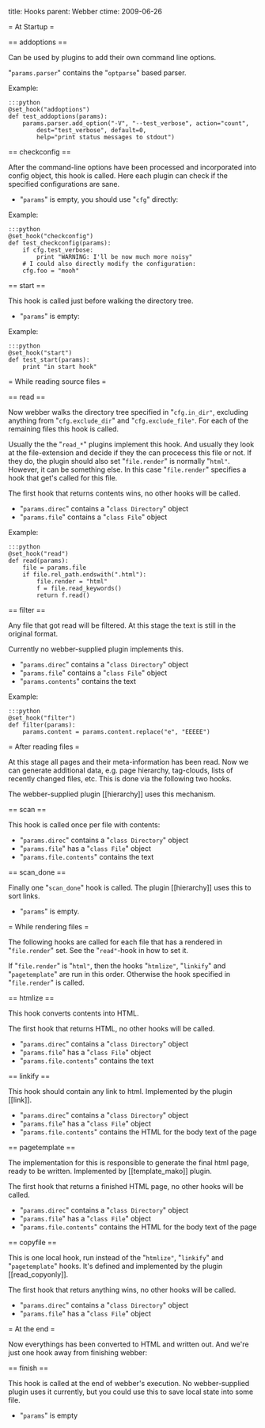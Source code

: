 title: Hooks
parent: Webber
ctime: 2009-06-26

= At Startup =

== addoptions ==

Can be used by plugins to add their own command line options.

"`params.parser`" contains the "`optparse`" based parser.

Example:

	:::python
	@set_hook("addoptions")
	def test_addoptions(params):
		params.parser.add_option("-V", "--test_verbose", action="count",
			dest="test_verbose", default=0,
			help="print status messages to stdout")

== checkconfig ==

After the command-line options have been processed and incorporated into
config object, this hook is called. Here each plugin can check if the
specified configurations are sane.

* "`params`" is empty, you should use "`cfg`" directly:

Example:

	:::python
	@set_hook("checkconfig")
	def test_checkconfig(params):
		if cfg.test_verbose:
			print "WARNING: I'll be now much more noisy"
		# I could also directly modify the configuration:
		cfg.foo = "mooh"

== start ==

This hook is called just before walking the directory tree.

* "`params`" is empty:

Example:

	:::python
	@set_hook("start")
	def test_start(params):
		print "in start hook"


= While reading source files =

== read ==

Now webber walks the directory tree specified in "`cfg.in_dir"`, excluding
anything from "`cfg.exclude_dir`" and "`cfg.exclude_file"`. For each of the
remaining files this hook is called.

Usually the the "`read_*`" plugins implement this hook. And usually they look
at the file-extension and decide if they the can procecess this file or not.
If they do, the plugin should also set "`file.render`" is normally "`html"`.
However, it can be something else. In this case "`file.render`" specifies a
hook that get's called for this file.

The first hook that returns contents wins, no other hooks will be called.

* "`params.direc`" contains a "`class Directory`" object
* "`params.file`" contains a "`class File`" object

Example:

	:::python
	@set_hook("read")
	def read(params):
		file = params.file
		if file.rel_path.endswith(".html"):
			file.render = "html"
			f = file.read_keywords()
			return f.read()

== filter ==

Any file that got read will be filtered. At this stage the text is still in the
original format.

Currently no webber-supplied plugin implements this.

* "`params.direc`" contains a "`class Directory`" object
* "`params.file`" contains a "`class File`" object
* "`params.contents`" contains the text

Example:

	:::python
	@set_hook("filter")
	def filter(params):
		params.content = params.content.replace("e", "EEEEE")


= After reading files =

At this stage all pages and their meta-information has been read. Now we can
generate additional data, e.g. page hierarchy, tag-clouds, lists of recently
changed files, etc. This is done via the following two hooks.

The webber-supplied plugin [[hierarchy]] uses this
mechanism.

== scan ==

This hook is called once per file with contents:

* "`params.direc`" contains a "`class Directory`" object
* "`params.file`" has a "`class File`" object
* "`params.file.contents`" contains the text

== scan_done ==

Finally one "`scan_done`" hook is called. The plugin [[hierarchy]]
uses this to sort links.

* "`params`" is empty.

= While rendering files =

The following hooks are called for each file that has a rendered in
"`file.render`" set. See the "`read"`-hook in how to set it.

If "`file.render`" is "`html"`, then the hooks "`htmlize"`, "`linkify`" and
"`pagetemplate`" are run in this order. Otherwise the hook specified
in "`file.render`" is called.

== htmlize ==

This hook converts contents into HTML.

The first hook that returns HTML, no other hooks will be called.

* "`params.direc`" contains a "`class Directory`" object
* "`params.file`" has a "`class File`" object
* "`params.file.contents`" contains the text

== linkify ==

This hook should contain any link to html. Implemented by the plugin
[[link]].

* "`params.direc`" contains a "`class Directory`" object
* "`params.file`" has a "`class File`" object
* "`params.file.contents`" contains the HTML for the body text of the page

== pagetemplate ==

The implementation for this is responsible to generate the final html page,
ready to be written. Implemented by [[template_mako]] plugin.

The first hook that returns a finished HTML page, no other hooks will be
called.

* "`params.direc`" contains a "`class Directory`" object
* "`params.file`" has a "`class File`" object
* "`params.file.contents`" contains the HTML for the body text of the page

== copyfile ==

This is one local hook, run instead of the "`htmlize"`, "`linkify`" and
"`pagetemplate`" hooks. It's defined and implemented by the plugin
[[read_copyonly]].

The first hook that returs anything wins, no other hooks will be called.

* "`params.direc`" contains a "`class Directory`" object
* "`params.file`" has a "`class File`" object

= At the end =

Now everythings has been converted to HTML and written out. And we're just
one hook away from finishing webber:

== finish ==

This hook is called at the end of webber's execution. No webber-supplied
plugin uses it currently, but you could use this to save local state into some
file.

* "`params`" is empty
